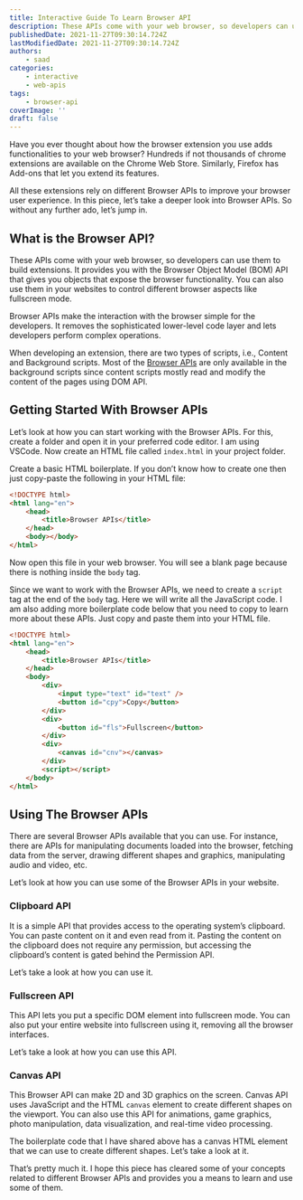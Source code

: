 ```yaml
---
title: Interactive Guide To Learn Browser API
description: These APIs come with your web browser, so developers can use them to build extensions. Let's take a look at some of the browser APIs in this interactive guide.
publishedDate: 2021-11-27T09:30:14.724Z
lastModifiedDate: 2021-11-27T09:30:14.724Z
authors:
    - saad
categories:
    - interactive
    - web-apis
tags:
    - browser-api
coverImage: ''
draft: false
---
```


<Lead>

Have you ever thought about how the browser extension you use adds functionalities to your web browser? Hundreds if not thousands of chrome extensions are available on the Chrome Web Store. Similarly, Firefox has Add-ons that let you extend its features.

</Lead>

All these extensions rely on different Browser APIs to improve your browser user experience. In this piece, let’s take a deeper look into Browser APIs. So without any further ado, let’s jump in.

## What is the Browser API?

These APIs come with your web browser, so developers can use them to build extensions. It provides you with the Browser Object Model (BOM) API that gives you objects that expose the browser functionality. You can also use them in your websites to control different browser aspects like fullscreen mode.

Browser APIs make the interaction with the browser simple for the developers. It removes the sophisticated lower-level code layer and lets developers perform complex operations.

When developing an extension, there are two types of scripts, i.e., Content and Background scripts. Most of the [Browser APIs](https://developer.chrome.com/docs/extensions/reference/tabs/) are only available in the background scripts since content scripts mostly read and modify the content of the pages using DOM API.

## Getting Started With Browser APIs

Let’s look at how you can start working with the Browser APIs. For this, create a folder and open it in your preferred code editor. I am using VSCode. Now create an HTML file called `index.html` in your project folder.

Create a basic HTML boilerplate. If you don’t know how to create one then just copy-paste the following in your HTML file:

```html
<!DOCTYPE html>
<html lang="en">
	<head>
		<title>Browser APIs</title>
	</head>
	<body></body>
</html>
```

Now open this file in your web browser. You will see a blank page because there is nothing inside the `body` tag.

Since we want to work with the Browser APIs, we need to create a `script` tag at the end of the `body` tag. Here we will write all the JavaScript code. I am also adding more boilerplate code below that you need to copy to learn more about these APIs. Just copy and paste them into your HTML file.

```html
<!DOCTYPE html>
<html lang="en">
	<head>
		<title>Browser APIs</title>
	</head>
	<body>
		<div>
			<input type="text" id="text" />
			<button id="cpy">Copy</button>
		</div>
		<div>
			<button id="fls">Fullscreen</button>
		</div>
		<div>
			<canvas id="cnv"></canvas>
		</div>
		<script></script>
	</body>
</html>
```

## Using The Browser APIs

There are several Browser APIs available that you can use. For instance, there are APIs for manipulating documents loaded into the browser, fetching data from the server, drawing different shapes and graphics, manipulating audio and video, etc.

Let’s look at how you can use some of the Browser APIs in your website.

### Clipboard API

It is a simple API that provides access to the operating system’s clipboard. You can paste content on it and even read from it. Pasting the content on the clipboard does not require any permission, but accessing the clipboard’s content is gated behind the Permission API.

Let’s take a look at how you can use it.

<LearnBrowser showClipboard />

### Fullscreen API

This API lets you put a specific DOM element into fullscreen mode. You can also put your entire website into fullscreen using it, removing all the browser interfaces.

Let’s take a look at how you can use this API.

<LearnBrowser showFullScreen />

### Canvas API

This Browser API can make 2D and 3D graphics on the screen. Canvas API uses JavaScript and the HTML `canvas` element to create different shapes on the viewport. You can also use this API for animations, game graphics, photo manipulation, data visualization, and real-time video processing.

The boilerplate code that I have shared above has a canvas HTML element that we can use to create different shapes. Let’s take a look at it.

<LearnBrowser showCanvas />

That’s pretty much it. I hope this piece has cleared some of your concepts related to different Browser APIs and provides you a means to learn and use some of them.
